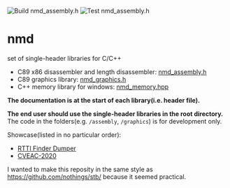 ![Build nmd_assembly.h](https://github.com/Nomade040/nmd/workflows/Build%20nmd_assembly.h/badge.svg)
![Test nmd_assembly.h](https://github.com/Nomade040/nmd/workflows/Test%20nmd_assembly.h/badge.svg)

# nmd
set of single-header libraries for C/C++

- C89 x86 disassembler and length disassembler: [nmd_assembly.h](nmd_assembly.h)
- C89 graphics library: [nmd_graphics.h](nmd_graphics.h)
- C++ memory library for windows: [nmd_memory.hpp](nmd_memory.hpp)

**The documentation is at the start of each library(i.e. header file).**

**The end user should use the single-header libraries in the root directory.** The code in the folders(e.g. `/assembly`, `/graphics`) is for development only.

Showcase(listed in no particular order):
 - [RTTI Finder Dumper](https://github.com/theluc4s/RTTI-Finder-Dumper)
 - [CVEAC-2020](https://github.com/thesecretclub/CVEAC-2020)

I wanted to make this reposity in the same style as https://github.com/nothings/stb/ because it seemed practical.
